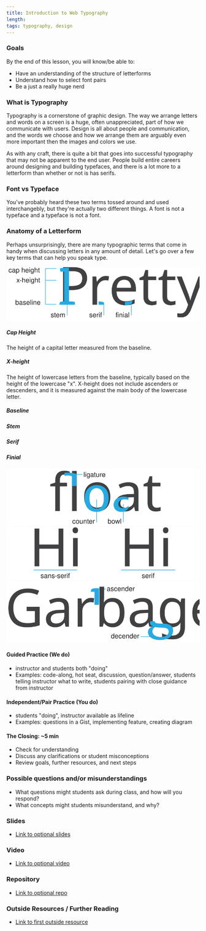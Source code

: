 ```yaml
---
title: Introduction to Web Typography
length:
tags: typography, design
---
```


### Goals

By the end of this lesson, you will know/be able to:

* Have an understanding of the structure of letterforms
* Understand how to select font pairs
* Be a just a really huge nerd

### What is Typography

Typography is a cornerstone of graphic design. The way we arrange letters and words on a screen is a huge, often unappreciated, part of how we communicate with users. Design is all about people and communication, and the words we choose and how we arrange them are arguably even more important then the images and colors we use.

As with any craft, there is quite a bit that goes into successful typography that may not be apparent to the end user. People build entire careers around designing and building typefaces, and there is a lot more to a letterform than whether or not is has serifs.

### Font vs Typeface

You've probably heard these two terms tossed around and used interchangebly, but they're actually two different things. A font is not a typeface and a typeface is not a font.

### Anatomy of a Letterform

Perhaps unsurprisingly, there are many typographic terms that come in handy when discussing letters in any amount of detail. Let's go over a few key terms that can help you speak type.

![type term image reference 1](images/type01.svg)

##### Cap Height
The height of a capital letter measured from the baseline.

##### X-height
The height of lowercase letters from the baseline, typically based on the height of the lowercase "x". X-height does not include ascenders or descenders, and it is measured against the main body of the lowercase letter.

##### Baseline



##### Stem

##### Serif

##### Finial


![type term image reference 2](images/type02.svg)
![type term image reference 3](images/type03.svg)
![type term image reference 4](images/type04.svg)


#### Guided Practice (We do)

* instructor and students both "doing"
* Examples: code-along, hot seat, discussion, question/answer, students telling instructor what to write, students pairing with close guidance from instructor

#### Independent/Pair Practice (You do)

* students "doing", instructor available as lifeline
* Examples: questions in a Gist, implementing feature, creating diagram

#### The Closing: ~5 min

* Check for understanding
* Discuss any clarifications or student misconceptions
* Review goals, further resources, and next steps

### Possible questions and/or misunderstandings

* What questions might students ask during class, and how will you respond?
* What concepts might students misunderstand, and why?

### Slides

* [Link to optional slides]()

### Video

* [Link to optional video]()

### Repository

* [Link to optional repo]()

### Outside Resources / Further Reading

* [Link to first outside resource]()
